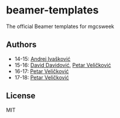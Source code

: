 # beamer-templates
The official Beamer templates for mgcsweek

Authors
-----------------

* 14-15: [Andrej Ivašković](https://github.com/Dreian)
* 15-16: [David Davidović](https://github.com/geomaster), [Petar Veličković](https://github.com/PetarV-)
* 16-17: [Petar Veličković](https://github.com/PetarV-)
* 17-18: [Petar Veličković](https://github.com/PetarV-)

## License
MIT
